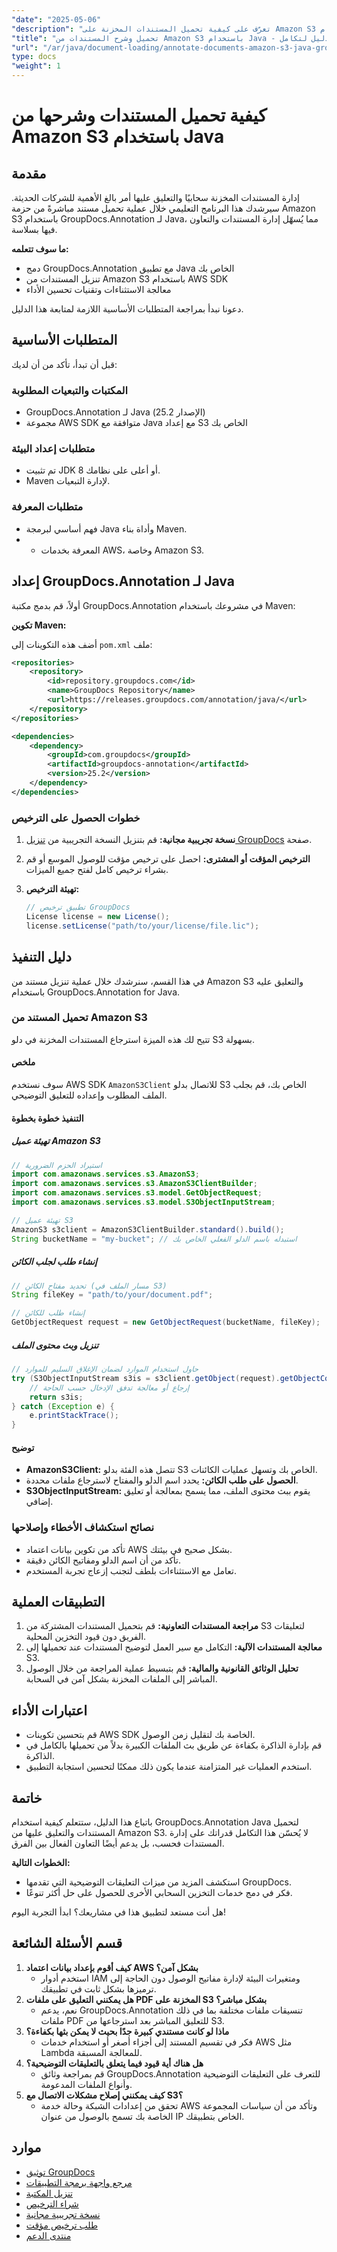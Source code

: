 ```yaml
---
"date": "2025-05-06"
"description": "تعرّف على كيفية تحميل المستندات المخزنة على Amazon S3 وشرحها بكفاءة باستخدام GroupDocs.Annotation في Java. يغطي هذا الدليل التكامل، واستخدام AWS SDK، وتحسين الأداء."
"title": "تحميل وشرح المستندات من Amazon S3 باستخدام Java - دليل لتكامل GroupDocs.Annotation"
"url": "/ar/java/document-loading/annotate-documents-amazon-s3-java-groupdocs/"
type: docs
"weight": 1
---
```


# كيفية تحميل المستندات وشرحها من Amazon S3 باستخدام Java

## مقدمة

إدارة المستندات المخزنة سحابيًا والتعليق عليها أمر بالغ الأهمية للشركات الحديثة. سيرشدك هذا البرنامج التعليمي خلال عملية تحميل مستند مباشرةً من حزمة Amazon S3 باستخدام GroupDocs.Annotation لـ Java، مما يُسهّل إدارة المستندات والتعاون فيها بسلاسة.

**ما سوف تتعلمه:**
- دمج GroupDocs.Annotation مع تطبيق Java الخاص بك
- تنزيل المستندات من Amazon S3 باستخدام AWS SDK
- معالجة الاستثناءات وتقنيات تحسين الأداء

دعونا نبدأ بمراجعة المتطلبات الأساسية اللازمة لمتابعة هذا الدليل.

## المتطلبات الأساسية

قبل أن تبدأ، تأكد من أن لديك:

### المكتبات والتبعيات المطلوبة
- GroupDocs.Annotation لـ Java (الإصدار 25.2)
- مجموعة AWS SDK متوافقة مع Java مع إعداد S3 الخاص بك

### متطلبات إعداد البيئة
- تم تثبيت JDK 8 أو أعلى على نظامك.
- Maven لإدارة التبعيات.

### متطلبات المعرفة
- فهم أساسي لبرمجة Java وأداة بناء Maven.
- - المعرفة بخدمات AWS، وخاصة Amazon S3.

## إعداد GroupDocs.Annotation لـ Java

أولاً، قم بدمج مكتبة GroupDocs.Annotation في مشروعك باستخدام Maven:

**تكوين Maven:**

أضف هذه التكوينات إلى `pom.xml` ملف:

```xml
<repositories>
    <repository>
        <id>repository.groupdocs.com</id>
        <name>GroupDocs Repository</name>
        <url>https://releases.groupdocs.com/annotation/java/</url>
    </repository>
</repositories>

<dependencies>
    <dependency>
        <groupId>com.groupdocs</groupId>
        <artifactId>groupdocs-annotation</artifactId>
        <version>25.2</version>
    </dependency>
</dependencies>
```

### خطوات الحصول على الترخيص

1. **نسخة تجريبية مجانية:** قم بتنزيل النسخة التجريبية من [تنزيل GroupDocs](https://releases.groupdocs.com/annotation/java/) صفحة.
   
2. **الترخيص المؤقت أو المشترى:** احصل على ترخيص مؤقت للوصول الموسع أو قم بشراء ترخيص كامل لفتح جميع الميزات.

3. **تهيئة الترخيص:**

   ```java
   // تطبيق ترخيص GroupDocs
   License license = new License();
   license.setLicense("path/to/your/license/file.lic");
   ```

## دليل التنفيذ

في هذا القسم، سنرشدك خلال عملية تنزيل مستند من Amazon S3 والتعليق عليه باستخدام GroupDocs.Annotation for Java.

### تحميل المستند من Amazon S3

تتيح لك هذه الميزة استرجاع المستندات المخزنة في دلو S3 بسهولة.

#### ملخص
سوف نستخدم AWS SDK `AmazonS3Client` للاتصال بدلو S3 الخاص بك، قم بجلب الملف المطلوب وإعداده للتعليق التوضيحي.

#### التنفيذ خطوة بخطوة

##### تهيئة عميل Amazon S3

```java
// استيراد الحزم الضرورية
import com.amazonaws.services.s3.AmazonS3;
import com.amazonaws.services.s3.AmazonS3ClientBuilder;
import com.amazonaws.services.s3.model.GetObjectRequest;
import com.amazonaws.services.s3.model.S3ObjectInputStream;

// تهيئة عميل S3
AmazonS3 s3client = AmazonS3ClientBuilder.standard().build();
String bucketName = "my-bucket"; // استبدله باسم الدلو الفعلي الخاص بك
```

##### إنشاء طلب لجلب الكائن

```java
// تحديد مفتاح الكائن (مسار الملف في S3)
String fileKey = "path/to/your/document.pdf";

// إنشاء طلب للكائن
GetObjectRequest request = new GetObjectRequest(bucketName, fileKey);
```

##### تنزيل وبث محتوى الملف

```java
// حاول استخدام الموارد لضمان الإغلاق السليم للموارد
try (S3ObjectInputStream s3is = s3client.getObject(request).getObjectContent()) {
    // إرجاع أو معالجة تدفق الإدخال حسب الحاجة
    return s3is;
} catch (Exception e) {
    e.printStackTrace();
}
```

#### توضيح
- **AmazonS3Client:** تتصل هذه الفئة بدلو S3 الخاص بك وتسهل عمليات الكائنات.
- **الحصول على طلب الكائن:** يحدد اسم الدلو والمفتاح لاسترجاع ملفات محددة.
- **S3ObjectInputStream:** يقوم ببث محتوى الملف، مما يسمح بمعالجة أو تعليق إضافي.

### نصائح استكشاف الأخطاء وإصلاحها
- تأكد من تكوين بيانات اعتماد AWS بشكل صحيح في بيئتك.
- تأكد من أن اسم الدلو ومفاتيح الكائن دقيقة.
- تعامل مع الاستثناءات بلطف لتجنب إزعاج تجربة المستخدم.

## التطبيقات العملية
1. **مراجعة المستندات التعاونية:** قم بتحميل المستندات المشتركة من S3 لتعليقات الفريق دون قيود التخزين المحلية.
2. **معالجة المستندات الآلية:** التكامل مع سير العمل لتوضيح المستندات عند تحميلها إلى S3.
3. **تحليل الوثائق القانونية والمالية:** قم بتبسيط عملية المراجعة من خلال الوصول المباشر إلى الملفات المخزنة بشكل آمن في السحابة.

## اعتبارات الأداء
- قم بتحسين تكوينات AWS SDK الخاصة بك لتقليل زمن الوصول.
- قم بإدارة الذاكرة بكفاءة عن طريق بث الملفات الكبيرة بدلاً من تحميلها بالكامل في الذاكرة.
- استخدم العمليات غير المتزامنة عندما يكون ذلك ممكنًا لتحسين استجابة التطبيق.

## خاتمة
باتباع هذا الدليل، ستتعلم كيفية استخدام GroupDocs.Annotation Java لتحميل المستندات والتعليق عليها من Amazon S3. لا يُحسّن هذا التكامل قدراتك على إدارة المستندات فحسب، بل يدعم أيضًا التعاون الفعال بين الفرق.

**الخطوات التالية:**
- استكشف المزيد من ميزات التعليقات التوضيحية التي تقدمها GroupDocs.
- فكر في دمج خدمات التخزين السحابي الأخرى للحصول على حل أكثر تنوعًا.

هل أنت مستعد لتطبيق هذا في مشاريعك؟ ابدأ التجربة اليوم!

## قسم الأسئلة الشائعة
1. **كيف أقوم بإعداد بيانات اعتماد AWS بشكل آمن؟**
   - استخدم أدوار IAM ومتغيرات البيئة لإدارة مفاتيح الوصول دون الحاجة إلى ترميزها بشكل ثابت في تطبيقك.
2. **هل يمكنني التعليق على ملفات PDF المخزنة على S3 بشكل مباشر؟**
   - نعم، يدعم GroupDocs.Annotation تنسيقات ملفات مختلفة بما في ذلك ملفات PDF للتعليق المباشر بعد استرجاعها من S3.
3. **ماذا لو كانت مستندي كبيرة جدًا بحيث لا يمكن بثها بكفاءة؟**
   - فكر في تقسيم المستند إلى أجزاء أصغر أو استخدام خدمات AWS مثل Lambda للمعالجة المسبقة.
4. **هل هناك أية قيود فيما يتعلق بالتعليقات التوضيحية؟**
   - قم بمراجعة وثائق GroupDocs.Annotation للتعرف على التعليقات التوضيحية وأنواع الملفات المدعومة.
5. **كيف يمكنني إصلاح مشكلات الاتصال مع S3؟**
   - تحقق من إعدادات الشبكة وحالة خدمة AWS وتأكد من أن سياسات المجموعة الخاصة بك تسمح بالوصول من عنوان IP الخاص بتطبيقك.

## موارد
- [توثيق GroupDocs](https://docs.groupdocs.com/annotation/java/)
- [مرجع واجهة برمجة التطبيقات](https://reference.groupdocs.com/annotation/java/)
- [تنزيل المكتبة](https://releases.groupdocs.com/annotation/java/)
- [شراء الترخيص](https://purchase.groupdocs.com/buy)
- [نسخة تجريبية مجانية](https://releases.groupdocs.com/annotation/java/)
- [طلب ترخيص مؤقت](https://purchase.groupdocs.com/temporary-license/)
- [منتدى الدعم](https://forum.groupdocs.com/c/annotation/)